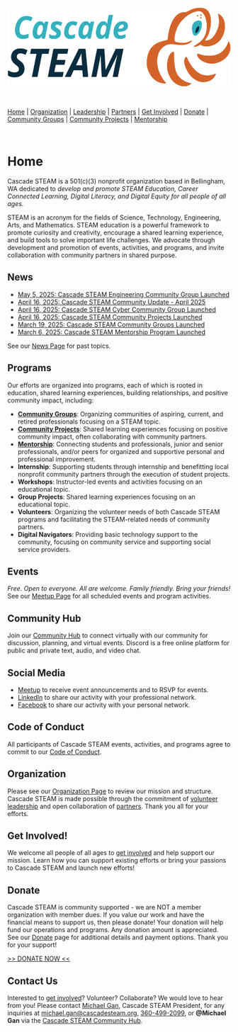 <style>
  .header {
    display: none;
  }
  .footer {
    display: none;
  }
</style>

<p align="center"><img src="/assets/images/Cascade_STEAM_horizontal_logo_primary.svg" width="600" height="178" /></p>

<br>

[Home](/) | [Organization](/organization) | [Leadership](/leadership) | [Partners](/partners) | [Get Involved](/get-involved) | [Donate](/donate) | [Community Groups](/community-groups) | [Community Projects](/community-projects) | [Mentorship](/mentorship)

<br>

# Home

Cascade STEAM is a 501(c)(3) nonprofit organization based in Bellingham, WA dedicated to *develop and promote STEAM Education, Career Connected Learning, Digital Literacy, and Digital Equity for all people of all ages.*

STEAM is an acronym for the fields of Science, Technology, Engineering, Arts, and Mathematics. STEAM education is a powerful framework to promote curiosity and creativity, encourage a shared learning experience, and build tools to solve important life challenges. We advocate through development and promotion of events, activities, and programs, and invite collaboration with community partners in shared purpose.

## News

- [May 5, 2025: Cascade STEAM Engineering Community Group Launched](/engineering)
- [April 16, 2025: Cascade STEAM Community Update - April 2025](/news/2025-04-16)
- [April 16, 2025: Cascade STEAM Cyber Community Group Launched](/cyber)
- [April 16, 2025: Cascade STEAM Community Projects Launched](/community-projects)
- [March 19, 2025: Cascade STEAM Community Groups Launched](/community-groups)
- [March 6, 2025: Cascade STEAM Mentorship Program Launched](/mentorship)

See our [News Page](/news) for past topics.

## Programs

Our efforts are organized into programs, each of which is rooted in education, shared learning experiences, building relationships, and positive community impact, including:
- **[Community Groups](/community-groups)**: Organizing communities of aspiring, current, and retired professionals focusing on a STEAM topic.
- **[Community Projects](/community-projects)**: Shared learning experiences focusing on positive community impact, often collaborating with community partners.
- **[Mentorship](/mentorship)**: Connecting students and professionals, junior and senior professionals, and/or peers for organized and supportive personal and professional improvement.
- **Internship**: Supporting students through internship and benefitting local nonprofit community partners through the execution of student projects.
- **Workshops**: Instructor-led events and activities focusing on an educational topic.
- **Group Projects**: Shared learning experiences focusing on an educational topic.
- **Volunteers**: Organizing the volunteer needs of both Cascade STEAM programs and facilitating the STEAM-related needs of community partners.
- **Digital Navigators**: Providing basic technology support to the community, focusing on community service and supporting social service providers. 

## Events

*Free. Open to everyone. All are welcome. Family friendly. Bring your friends!* See our [Meetup Page](https://meetup.com/cascadesteam) for all scheduled events and program activities.

## Community Hub

Join our [Community Hub](http://hub.cascadesteam.org) to connect virtually with our community for discussion, planning, and virtual events. Discord is a free online platform for public and private text, audio, and video chat.

## Social Media

- [Meetup](https://meetup.com/cascadesteam) to receive event announcements and to RSVP for events.
- [LinkedIn](https://linkedin.com/company/cascadesteam) to share our activity with your professional network.
- [Facebook](https://facebook.com/cascadesteam) to share our activity with your personal network.

## Code of Conduct

All participants of Cascade STEAM events, activities, and programs agree to commit to our [Code of Conduct](/conduct).

## Organization

Please see our [Organization Page](/organization) to review our mission and structure. Cascade STEAM is made possible through the commitment of [volunteer leadership](/leadership) and open collaboration of [partners](/partners). Thank you all for your efforts. 

## Get Involved!

We welcome all people of all ages to [get involved](/get-involved) and help support our mission. Learn how you can support existing efforts or bring your passions to Cascade STEAM and launch new efforts!

## Donate

Cascade STEAM is community supported - we are NOT a member organization with member dues. If you value our work and have the financial means to support us, then please donate\! Your donation will help fund our operations and programs. Any donation amount is appreciated. See our [Donate](/donate) page for additional details and payment options. Thank you for your support!<br>

[>> DONATE NOW <<](https://www.paypal.com/donate/?hosted_button_id=CLBXLN2E2ZU7C)

## Contact Us

Interested to [get involved](/get-involved)? Volunteer? Collaborate? We would love to hear from you! Please contact [Michael Gan](https://www.linkedin.com/in/michaelbgan), Cascade STEAM President, for any inquiries at [michael.gan@cascadesteam.org](mailto:michael.gan@cascadesteam.org), [360-499-2099](tel:3604992099), or **@Michael Gan** via the [Cascade STEAM Community Hub](http://hub.cascadesteam.org).
